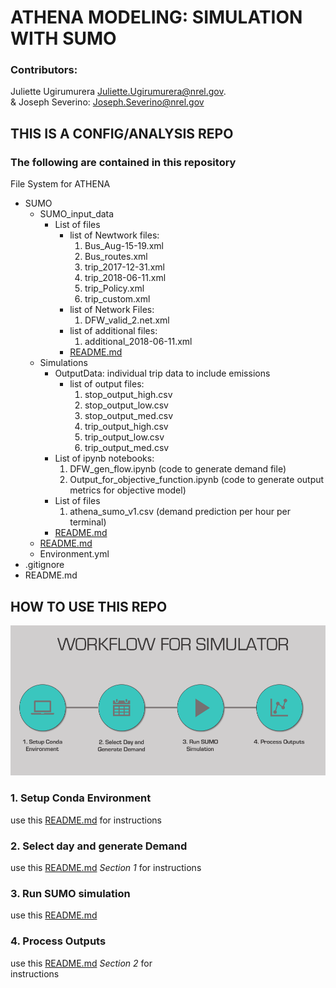 # ATHENA MODELING: SIMULATION WITH SUMO
### Contributors: 
Juliette Ugirumurera <Juliette.Ugirumurera@nrel.gov>.
<br>
& Joseph Severino: <Joseph.Severino@nrel.gov>

## THIS IS A CONFIG/ANALYSIS REPO

### The following are contained in this repository

File System for ATHENA

+	SUMO
    - SUMO_input_data
       * List of files
            - list of Newtwork files:
                1. Bus_Aug-15-19.xml
                2. Bus_routes.xml
                3. trip_2017-12-31.xml
                4. trip_2018-06-11.xml
                5. trip_Policy.xml
                6. trip_custom.xml
            - list of Network Files:
                1. DFW_valid_2.net.xml
            - list of additional files:
                1. additional_2018-06-11.xml
            - [README.md](https://github.com/NREL/ATHENA-siem-sumo/tree/master/Sumo/SUMO_input_data)
    - Simulations
       * OutputData: individual trip data to include emissions
            - list of output files:
                1. stop_output_high.csv
                2. stop_output_low.csv
                3. stop_output_med.csv
                4. trip_output_high.csv
                5. trip_output_low.csv
                6. trip_output_med.csv
       * List of ipynb notebooks:
            1. DFW_gen_flow.ipynb (code to generate demand file)
            2. Output_for_objective_function.ipynb (code to generate output metrics for objective model)
       * List of files
            1. athena_sumo_v1.csv (demand prediction per hour per terminal)
       * [README.md](https://github.com/NREL/ATHENA-siem-sumo/tree/master/Sumo/Simulations)
    - [README.md](https://github.com/NREL/ATHENA-siem-sumo/tree/master/Sumo)
    - Environment.yml
+	.gitignore
+	README.md

## HOW TO USE THIS REPO

![WorkFlow!](Athena_Workflow.png "How to use this repo")


### 1. Setup Conda Environment
use this [README.md](https://github.com/NREL/ATHENA-siem-sumo/tree/master/Sumo) for instructions
    
### 2. Select day and generate Demand
use  this [README.md](https://github.com/NREL/ATHENA-siem-sumo/tree/master/Sumo/Simulations) *Section 1* for
instructions 
### 3. Run SUMO simulation
use this [README.md](https://github.com/NREL/ATHENA-siem-sumo/tree/master/Sumo/SUMO_input_data)
### 4. Process Outputs 
use  this [README.md](https://github.com/NREL/ATHENA-siem-sumo/tree/master/Sumo/Simulations) *Section 2* for  
instructions 
